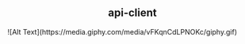 
<h2 align="center">
   <strong>api-client</strong>
</h2>
![Alt Text](https://media.giphy.com/media/vFKqnCdLPNOKc/giphy.gif)

